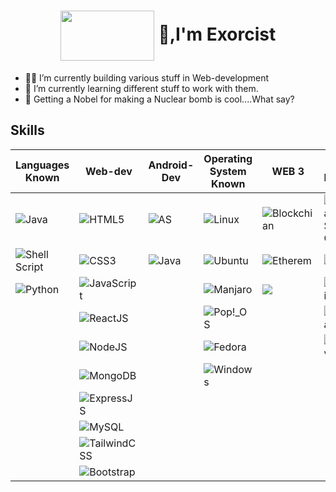  <h1 align="center"><img src="https://github.com/exorcist09/Exorcist09/assets/124388283/58077c0e-65a1-4c2e-bbce-0ade02253d81" width="150" height="80" align="center"/>  👋,I'm Exorcist</h1>


- 🥷🏻 I’m currently building various stuff in Web-development
- 🦼 I’m currently learning different stuff to work with them.  
- 🤪 Getting a Nobel for making a Nuclear bomb is cool....What say?

 ## Skills

| Languages Known  | Web-dev | Android-Dev |  Operating System Known  |WEB 3|Tools Known |
| --------------- | --------------- |--------------- |------------------ |---------------|--------------- |
| ![Java](https://img.shields.io/badge/java-%23ED8B00.svg?style=for-the-badge&logo=openjdk&logoColor=white) | ![HTML5](https://img.shields.io/badge/html5-%23E34F26.svg?style=for-the-badge&logo=html5&logoColor=white)  |![AS](https://img.shields.io/badge/Android_Studio-3DDC84?style=for-the-badge&logo=android-studio&logoColor=white) | ![Linux](https://img.shields.io/badge/Linux-FCC624?style=for-the-badge&logo=linux&logoColor=black) | ![Blockchian](https://img.shields.io/badge/Blockchain.com-121D33?logo=blockchaindotcom&logoColor=fff&style=for-the-badge)|![Visual Studio Code](https://img.shields.io/badge/Visual%20Studio%20Code-0078d7.svg?style=for-the-badge&logo=visual-studio-code&logoColor=white) |
| ![Shell Script](https://img.shields.io/badge/shell_script-%23121011.svg?style=for-the-badge&logo=gnu-bash&logoColor=white) | ![CSS3](https://img.shields.io/badge/css3-%231572B6.svg?style=for-the-badge&logo=css3&logoColor=white)|![Java](https://img.shields.io/badge/java-%23ED8B00.svg?style=for-the-badge&logo=openjdk&logoColor=white) |  ![Ubuntu](https://img.shields.io/badge/Ubuntu-E95420?style=for-the-badge&logo=ubuntu&logoColor=white) |![Etherem](https://img.shields.io/badge/Ethereum-3C3C3D?style=for-the-badge&logo=Ethereum&logoColor=white)| ![Vim](https://img.shields.io/badge/VIM-%2311AB00.svg?style=for-the-badge&logo=vim&logoColor=white) |
| ![Python](https://img.shields.io/badge/Python-FFD43B?style=for-the-badge&logo=python&logoColor=blue)|![JavaScript](https://img.shields.io/badge/javascript-%23323330.svg?style=for-the-badge&logo=javascript&logoColor=%23F7DF1E) | | ![Manjaro](https://img.shields.io/badge/Manjaro-35BF5C?style=for-the-badge&logo=Manjaro&logoColor=white) |![](https://img.shields.io/badge/Solidity-e6e6e6?style=for-the-badge&logo=solidity&logoColor=black)|![IntelliJ IDEA](https://img.shields.io/badge/IntelliJIDEA-000000.svg?style=for-the-badge&logo=intellij-idea&logoColor=white) |
|  |![ReactJS](https://img.shields.io/badge/React-20232A?style=for-the-badge&logo=react&logoColor=61DAFB)|| ![Pop!\_OS](https://img.shields.io/badge/Pop!_OS-48B9C7?style=for-the-badge&logo=Pop!_OS&logoColor=white)  | | ![Figma](https://img.shields.io/badge/Figma-F24E1E?style=for-the-badge&logo=figma&logoColor=white)|
|| ![NodeJS](https://img.shields.io/badge/node.js-6DA55F?style=for-the-badge&logo=node.js&logoColor=white)||![Fedora](https://img.shields.io/badge/Fedora-294172?style=for-the-badge&logo=fedora&logoColor=white)  | |![Canva](https://img.shields.io/badge/Canva-%2300C4CC.svg?&style=for-the-badge&logo=Canva&logoColor=white)|
| |![MongoDB](https://img.shields.io/badge/MongoDB-4EA94B?style=for-the-badge&logo=mongodb&logoColor=white)| |![Windows](https://img.shields.io/badge/Windows-0078D6?style=for-the-badge&logo=windows&logoColor=white)| ||   |
||![ExpressJS](https://img.shields.io/badge/Express%20js-000000?style=for-the-badge&logo=express&logoColor=white)|||
||![MySQL](https://img.shields.io/badge/MySQL-005C84?style=for-the-badge&logo=mysql&logoColor=white) | | |     |
|  |![TailwindCSS](https://img.shields.io/badge/tailwindcss-%2338B2AC.svg?style=for-the-badge&logo=tailwind-css&logoColor=white)||   |   |
||![Bootstrap](https://img.shields.io/badge/Bootstrap-563D7C?style=for-the-badge&logo=bootstrap&logoColor=white)||||


 <!-- ![Exorcist's GitHub stats](https://github-readme-stats.vercel.app/api?username=exorcist09&show_icons=true&theme=dark&rank_icon=github ) -->
 

